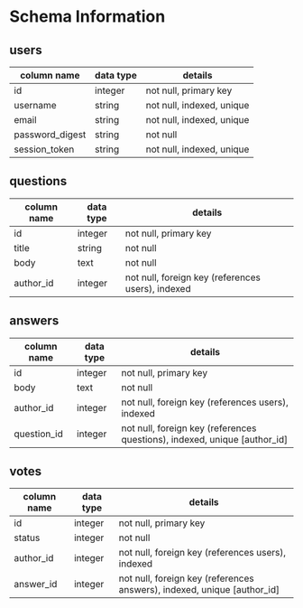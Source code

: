 # Schema Information

## users
column name     | data type | details
----------------|-----------|-----------------------
id              | integer   | not null, primary key
username        | string    | not null, indexed, unique
email           | string    | not null, indexed, unique
password_digest | string    | not null
session_token   | string    | not null, indexed, unique

## questions
column name     | data type | details
----------------|-----------|-----------------------
id              | integer   | not null, primary key
title           | string    | not null
body            | text      | not null
author_id       | integer   | not null, foreign key (references users), indexed

## answers
column name     | data type | details
----------------|-----------|-----------------------
id              | integer   | not null, primary key
body            | text      | not null
author_id       | integer   | not null, foreign key (references users), indexed
question_id     | integer   | not null, foreign key (references questions), indexed, unique [author_id]


## votes
column name     | data type | details
----------------|-----------|-----------------------
id              | integer   | not null, primary key
status          | integer   | not null
author_id       | integer   | not null, foreign key (references users), indexed
answer_id       | integer   | not null, foreign key (references answers), indexed, unique [author_id]
